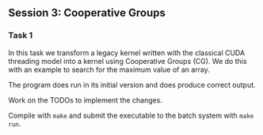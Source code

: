 ## Session 3: Cooperative Groups

### Task 1

In this task we transform a legacy kernel written with the classical
CUDA threading model into a kernel using Cooperative Groups (CG). We do
this with an example to search for the maximum value of an array.

The program does run in its initial version and does produce correct
output.

Work on the TODOs to implement the changes.

Compile with `make` and submit the executable to the batch system with
`make run`.